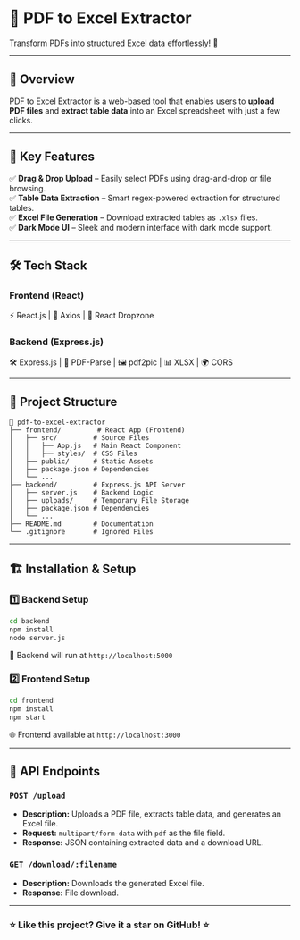 # 📄 PDF to Excel Extractor

Transform PDFs into structured Excel data effortlessly! 🚀  

---

## 🌟 Overview  

PDF to Excel Extractor is a web-based tool that enables users to **upload PDF files** and **extract table data** into an Excel spreadsheet with just a few clicks.  

---

## 🎯 Key Features  

✅ **Drag & Drop Upload** – Easily select PDFs using drag-and-drop or file browsing.  
✅ **Table Data Extraction** – Smart regex-powered extraction for structured tables.  
✅ **Excel File Generation** – Download extracted tables as `.xlsx` files.  
✅ **Dark Mode UI** – Sleek and modern interface with dark mode support.  

---

## 🛠 Tech Stack  

### **Frontend (React)**  
⚡ React.js | 🔄 Axios | 📁 React Dropzone  

### **Backend (Express.js)**  
🛠 Express.js | 📖 PDF-Parse | 🖼 pdf2pic | 📊 XLSX | 🌍 CORS  

---

## 📁 Project Structure  

```
📂 pdf-to-excel-extractor
├── frontend/         # React App (Frontend)
│   ├── src/         # Source Files
│   │   ├── App.js   # Main React Component
│   │   ├── styles/  # CSS Files
│   ├── public/      # Static Assets
│   ├── package.json # Dependencies
│   └── ...
├── backend/         # Express.js API Server
│   ├── server.js    # Backend Logic
│   ├── uploads/     # Temporary File Storage
│   ├── package.json # Dependencies
│   └── ...
├── README.md        # Documentation
└── .gitignore       # Ignored Files
```

---

## 🏗 Installation & Setup  

### **1️⃣ Backend Setup**  
```sh
cd backend
npm install
node server.js
```
🚀 Backend will run at `http://localhost:5000`  

### **2️⃣ Frontend Setup**  
```sh
cd frontend
npm install
npm start
```
🌐 Frontend available at `http://localhost:3000`  

---

## 📡 API Endpoints  

### **`POST /upload`**  
- **Description:** Uploads a PDF file, extracts table data, and generates an Excel file.  
- **Request:** `multipart/form-data` with `pdf` as the file field.  
- **Response:** JSON containing extracted data and a download URL.  

### **`GET /download/:filename`**  
- **Description:** Downloads the generated Excel file.  
- **Response:** File download.  

---

### ⭐ **Like this project? Give it a star on GitHub!** ⭐